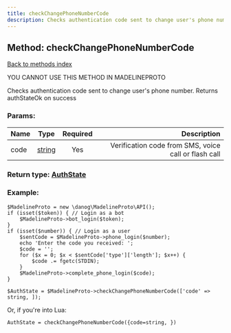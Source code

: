 ```yaml
---
title: checkChangePhoneNumberCode
description: Checks authentication code sent to change user's phone number. Returns authStateOk on success
---
```

## Method: checkChangePhoneNumberCode  
[Back to methods index](index.md)


YOU CANNOT USE THIS METHOD IN MADELINEPROTO


Checks authentication code sent to change user's phone number. Returns authStateOk on success

### Params:

| Name     |    Type       | Required | Description |
|----------|:-------------:|:--------:|------------:|
|code|[string](../types/string.md) | Yes|Verification code from SMS, voice call or flash call|


### Return type: [AuthState](../types/AuthState.md)

### Example:


```
$MadelineProto = new \danog\MadelineProto\API();
if (isset($token)) { // Login as a bot
    $MadelineProto->bot_login($token);
}
if (isset($number)) { // Login as a user
    $sentCode = $MadelineProto->phone_login($number);
    echo 'Enter the code you received: ';
    $code = '';
    for ($x = 0; $x < $sentCode['type']['length']; $x++) {
        $code .= fgetc(STDIN);
    }
    $MadelineProto->complete_phone_login($code);
}

$AuthState = $MadelineProto->checkChangePhoneNumberCode(['code' => string, ]);
```

Or, if you're into Lua:

```
AuthState = checkChangePhoneNumberCode({code=string, })
```

